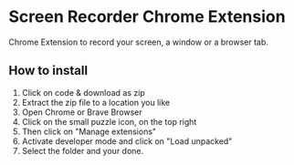 # Screen Recorder Chrome Extension
Chrome Extension to record your screen, a window or a browser tab.

## How to install
1. Click on code & download as zip
2. Extract the zip file to a location you like
3. Open Chrome or Brave Browser
4. Click on the small puzzle icon, on the top right
5. Then click on "Manage extensions"
6. Activate developer mode and click on "Load unpacked"
7. Select the folder and your done.
